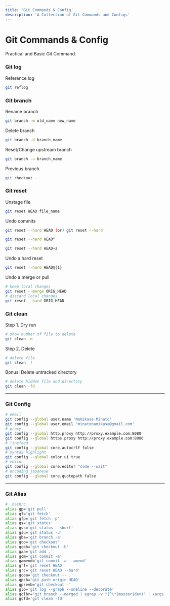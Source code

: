 ```yaml
---
title: 'Git Commands & Config'
description: 'A Collection of Git Commands and Configs'
---
```


# Git Commands & Config
Practical and Basic Git Command.

### Git log
Reference log
```bash
git reflog
```
### Git branch
Rename branch
```bash
git branch -m old_name new_name
```

Delete branch
```bash
git branch -d branch_name
```

Reset/Change upstream branch
```bash
git branch -u branch_name
```

Previous branch
```bash
git checkout -
```


### Git reset
Unstage file
```bash
git reset HEAD file_name
```

Undo commits
```bash
git reset --hard HEAD (or) git reset --hard

git reset --hard HEAD^

git reset --hard HEAD~2
```

Undo a hard reset
```bash
git reset --hard HEAD@{1}
```

Undo a merge or pull
```bash
# keep local changes
git reset --merge ORIG_HEAD
# discard local changes
git reset --hard ORIG_HEAD
```



### Git clean
Step 1. Dry run
```bash
# show number of file to delete
git clean -n
```

Step 2. Delete
```bash
# delete file
git clean -f
```

Bonus: Delete untracked directory
```bash
# delete hidden file and directory
git clean -fd
```

---

### Git Config
```bash
# email
git config --global user.name 'Namikase Minato'
git config --global user.email 'minatonamikase@gmail.com'
# proxy
git config --global http.proxy http://proxy.example.com:8080
git config --global https.proxy http://proxy.example.com:8080
# linefeed
git config --global core.autocrlf false
# syntax highlight
git config --global color.ui true
# editor
git config --global core.editor "code --wait"
# encoding japanese
git config --global core.quotepath false
```
---

### Git Alias
```bash
# .bashrc
alias gp='git pull'
alias gf='git fetch'
alias gfp='git fetch -p'
alias gs='git status'
alias gss='git status --short'
alias gsu='git status -u'
alias gba='git branch -a'
alias gco='git checkout'
alias gcob='git checkout -b'
alias gaa='git add .'
alias gcm='git commit -m'
alias gamend='git commit -a --amend'
alias grf='git reset HEAD'
alias grc='git reset HEAD --hard'
alias gcoa='git checkout -- .'
alias gpcb='git push origin HEAD'
alias gprevb='git checkout -'
alias glo='git log --graph --oneline --decorate'
alias gclbr='git branch --merged | egrep -v "(^\*|master|dev)" | xargs git branch -d'
alias gcfd='git clean -fd'
```